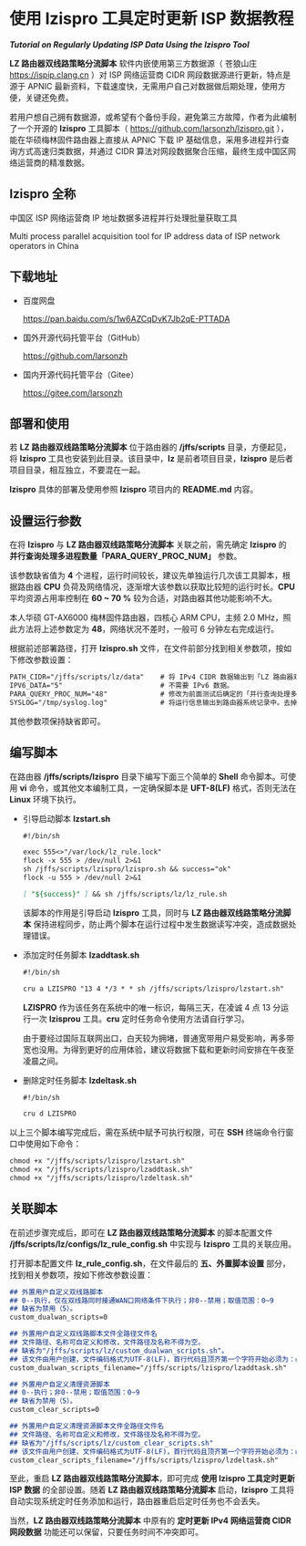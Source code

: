 # 使用 lzispro 工具定时更新 ISP 数据教程

***Tutorial on Regularly Updating ISP Data Using the lzispro Tool***

**LZ 路由器双线路策略分流脚本** 软件内嵌使用第三方数据源（ 苍狼山庄 https://ispip.clang.cn ）对 ISP 网络运营商 CIDR 网段数据源进行更新，特点是源于 APNIC 最新资料，下载速度快，无需用户自己对数据做后期处理，使用方便，关键还免费。

若用户想自己拥有数据源，或希望有个备份手段，避免第三方故障，作者为此编制了一个开源的 **lzispro** 工具脚本（ https://github.com/larsonzh/lzispro.git ），能在华硕梅林固件路由器上直接从 APNIC 下载 IP 基础信息，采用多进程并行查询方式高速归类数据，并通过 CIDR 算法对网段数据聚合压缩，最终生成中国区网络运营商的精准数据。

## lzispro 全称

中国区 ISP 网络运营商 IP 地址数据多进程并行处理批量获取工具

Multi process parallel acquisition tool for IP address data of ISP network operators in China

## 下载地址

- 百度网盘

    https://pan.baidu.com/s/1w6AZCqDvK7Jb2qE-PTTADA

- 国外开源代码托管平台（GitHub）

    https://github.com/larsonzh

- 国内开源代码托管平台（Gitee）

    https://gitee.com/larsonzh

## 部署和使用

若 **LZ 路由器双线路策略分流脚本** 位于路由器的 **/jffs/scripts** 目录，方便起见，将 **lzispro** 工具也安装到此目录。该目录中，**lz** 是前者项目目录，**lzispro** 是后者项目目录，相互独立，不要混在一起。

**lzispro** 具体的部署及使用参照 **lzispro** 项目内的 **README.md** 内容。

## 设置运行参数

在将 **lzispro** 与 **LZ 路由器双线路策略分流脚本** 关联之前，需先确定 **lzispro** 的 **并行查询处理多进程数量「PARA_QUERY_PROC_NUM」** 参数。

该参数缺省值为 **4** 个进程，运行时间较长，建议先单独运行几次该工具脚本，根据路由器 **CPU** 负荷及网络情况，逐渐增大该参数以获取比较短的运行时长。**CPU** 平均资源占用率控制在 **60 ~ 70 %** 较为合适，对路由器其他功能影响不大。

本人华硕 GT-AX6000 梅林固件路由器，四核心 ARM CPU，主频 2.0 MHz，照此方法将上述参数定为 **48**，网络状况不差时，一般可 6 分钟左右完成运行。

根据前述部署路径，打开 **lzispro.sh** 文件，在文件前部分找到相关参数项，按如下修改参数设置：

```markdown
PATH_CIDR="/jffs/scripts/lz/data"    # 将 IPv4 CIDR 数据输出到「LZ 路由器双线路策略分流脚本」的 data 目录。
IPV6_DATA="5"                        # 不需要 IPv6 数据。
PARA_QUERY_PROC_NUM="48"             # 修改为前面测试后确定的「并行查询处理多进程数量」，"48" 仅是示例。
SYSLOG="/tmp/syslog.log"             # 将运行信息输出到路由器系统记录中。去掉该行前面的 # 号即可。
```

其他参数项保持缺省即可。

## 编写脚本

在路由器 **/jffs/scripts/lzispro** 目录下编写下面三个简单的 **Shell** 命令脚本。可使用 **vi** 命令，或其他文本编制工具，一定确保脚本是 **UFT-8(LF)** 格式，否则无法在 **Linux** 环境下执行。

- 引导启动脚本 **lzstart.sh**<ul>

```markdown
#!/bin/sh

exec 555<>"/var/lock/lz_rule.lock"
flock -x 555 > /dev/null 2>&1
sh /jffs/scripts/lzispro/lzispro.sh && success="ok"
flock -u 555 > /dev/null 2>&1

[ "${success}" ] && sh /jffs/scripts/lz/lz_rule.sh

```

该脚本的作用是引导启动 **lzispro** 工具，同时与 **LZ 路由器双线路策略分流脚本** 保持进程同步，防止两个脚本在运行过程中发生数据读写冲突，造成数据处理错误。</ul>

- 添加定时任务脚本 **lzaddtask.sh**<ul>

```markdown
#!/bin/sh

cru a LZISPRO "13 4 */3 * * sh /jffs/scripts/lzispro/lzstart.sh"

```

**LZISPRO** 作为该任务在系统中的唯一标识，每隔三天，在凌诚 4 点 13 分运行一次 **lzisprou** 工具。**cru** 定时任务命令使用方法请自行学习。

由于要经过国际互联网出口，白天较为拥堵，普通宽带用户易受影响，再多带宽也没用。为得到更好的应用体验，建议将数据下载和更新时间安排在午夜至凌晨之间。</ul>

- 删除定时任务脚本 **lzdeltask.sh**<ul>

```markdown
#!/bin/sh

cru d LZISPRO

```
</ul>

以上三个脚本编写完成后，需在系统中赋予可执行权限，可在 **SSH** 终端命令行窗口中使用如下命令：

```markdown
chmod +x "/jffs/scripts/lzispro/lzstart.sh"
chmod +x "/jffs/scripts/lzispro/lzaddtask.sh"
chmod +x "/jffs/scripts/lzispro/lzdeltask.sh"
```

## 关联脚本

在前述步骤完成后，即可在 **LZ 路由器双线路策略分流脚本** 的脚本配置文件 **/jffs/scripts/lz/configs/lz_rule_config.sh** 中实现与 **lzispro** 工具的关联应用。

打开脚本配置文件 **lz_rule_config.sh**，在文件最后的 **五、外置脚本设置** 部分，找到相关参数项，按如下修改参数设置：

```markdown
## 外置用户自定义双线路脚本
## 0--执行，仅在双线路同时接通WAN口网络条件下执行；非0--禁用；取值范围：0~9
## 缺省为禁用（5）。
custom_dualwan_scripts=0

## 外置用户自定义双线路脚本文件全路径文件名
## 文件路径、名称可自定义和修改，文件路径及名称不得为空。
## 缺省为"/jffs/scripts/lz/custom_dualwan_scripts.sh"。
## 该文件由用户创建，文件编码格式为UTF-8(LF)，首行代码且顶齐第一个字符开始必须为：#!bin/sh
custom_dualwan_scripts_filename="/jffs/scripts/lzispro/lzaddtask.sh"

## 外置用户自定义清理资源脚本
## 0--执行；非0--禁用；取值范围：0~9
## 缺省为禁用（5）。
custom_clear_scripts=0

## 外置用户自定义清理资源脚本文件全路径文件名
## 文件路径、名称可自定义和修改，文件路径及名称不得为空。
## 缺省为"/jffs/scripts/lz/custom_clear_scripts.sh"
## 该文件由用户创建，文件编码格式为UTF-8(LF)，首行代码且顶齐第一个字符开始必须为：#!bin/sh
custom_clear_scripts_filename="/jffs/scripts/lzispro/lzdeltask.sh"

```

至此，重启 **LZ 路由器双线路策略分流脚本**，即可完成 **使用 lzispro 工具定时更新 ISP 数据** 的全部设置。随着 **LZ 路由器双线路策略分流脚本** 启动，**lzispro** 工具将自动实现系统定时任务添加和运行，路由器重启后定时任务也不会丢失。

当然，**LZ 路由器双线路策略分流脚本** 中原有的 **定时更新 IPv4 网络运营商 CIDR 网段数据** 功能还可以保留，只要任务时间不冲突即可。
